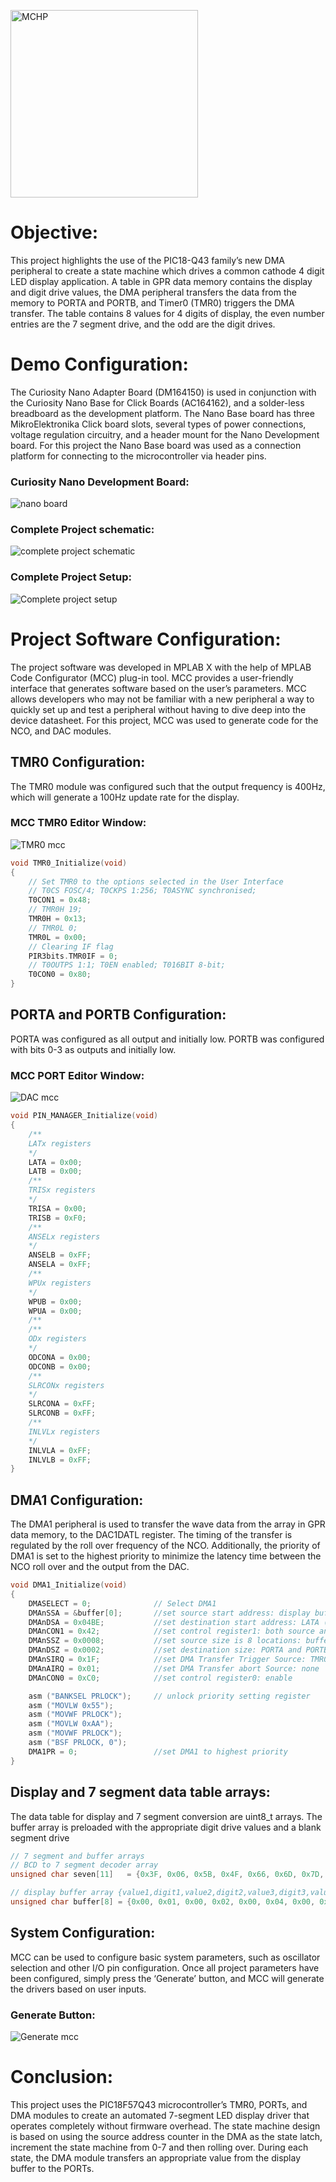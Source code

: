 <a href="https://www.microchip.com" rel="nofollow"><img src="images/microchip.png" alt="MCHP" width="300"/></a>

# Objective:
This project highlights the use of the PIC18-Q43 family’s new DMA peripheral to create a state machine which drives a common cathode 4 digit LED display application. A table in GPR data memory contains the display and digit drive values, the DMA peripheral transfers the data from the memory to PORTA and PORTB, and Timer0 (TMR0) triggers the DMA transfer. The table contains 8 values for 4 digits of display, the even number entries are the 7 segment drive, and the odd are the digit drives.

# Demo Configuration:
The Curiosity Nano Adapter Board (DM164150) is used in conjunction with the Curiosity Nano Base for Click Boards (AC164162), and a solder-less breadboard as the development platform. The Nano Base board has three MikroElektronika Click board slots, several types of power connections, voltage regulation circuitry, and a header mount for the Nano Development board. For this project the Nano Base board was used as a connection platform for connecting to the microcontroller via header pins.

### Curiosity Nano Development Board:
![nano board](images/Nano.png)

### Complete Project schematic:
![complete project schematic](images/Display_Schematic.png)

### Complete Project Setup:
![Complete project setup](images/LED.png)

# Project Software Configuration:
The project software was developed in MPLAB X with the help of MPLAB Code Configurator (MCC) plug-in tool. MCC provides a user-friendly interface that generates software based on the user’s parameters. MCC allows developers who may not be familiar with a new peripheral a way to quickly set up and test a peripheral without having to dive deep into the device datasheet. For this project, MCC was used to generate code for the NCO, and DAC modules.

## TMR0 Configuration:
The TMR0 module was configured such that the output frequency is 400Hz, which will generate a 100Hz update rate for the display.

### MCC TMR0 Editor Window:
![TMR0 mcc](images/pic18f57q43-dma-2-led-tmr0.png)

```c
void TMR0_Initialize(void)
{
    // Set TMR0 to the options selected in the User Interface
    // T0CS FOSC/4; T0CKPS 1:256; T0ASYNC synchronised;
    T0CON1 = 0x48;
    // TMR0H 19;
    TMR0H = 0x13;
    // TMR0L 0;
    TMR0L = 0x00;
    // Clearing IF flag
    PIR3bits.TMR0IF = 0;
    // T0OUTPS 1:1; T0EN enabled; T016BIT 8-bit;
    T0CON0 = 0x80;
}
```

## PORTA and PORTB Configuration:
PORTA was configured as all output and initially low. PORTB was configured with bits 0-3 as outputs and initially low.

### MCC PORT Editor Window:
![DAC mcc](images/pic18f57q43-dma-2-led-ports.png)

```c
void PIN_MANAGER_Initialize(void)
{
    /**
    LATx registers
    */
    LATA = 0x00;
    LATB = 0x00;
    /**
    TRISx registers
    */
    TRISA = 0x00;
    TRISB = 0xF0;
    /**
    ANSELx registers
    */
    ANSELB = 0xFF;
    ANSELA = 0xFF;
    /**
    WPUx registers
    */
    WPUB = 0x00;
    WPUA = 0x00;
    /**
    /**
    ODx registers
    */
    ODCONA = 0x00;
    ODCONB = 0x00;
    /**
    SLRCONx registers
    */
    SLRCONA = 0xFF;
    SLRCONB = 0xFF;
    /**
    INLVLx registers
    */
    INLVLA = 0xFF;
    INLVLB = 0xFF;
}
```

## DMA1 Configuration:
The DMA1 peripheral is used to transfer the wave data from the array in GPR data memory, to the DAC1DATL register.  The timing of the transfer is regulated by the roll over frequency of the NCO.  Additionally, the priority of DMA1 is set to the highest priority to minimize the latency time between the NCO roll over and the output from the DAC.

```c
void DMA1_Initialize(void)
{
    DMASELECT = 0;		    	// Select DMA1
    DMAnSSA = &buffer[0];   	//set source start address: display buffer
    DMAnDSA = 0x04BE;    		//set destination start address: LATA (LATB is 0x04BF)
    DMAnCON1 = 0x42; 	    	//set control register1: both source and destination increment
    DMAnSSZ = 0x0008; 	    	//set source size is 8 locations: buffer, 4 segment, 4 digit
    DMAnDSZ = 0x0002; 	    	//set destination size: PORTA and PORTB
    DMAnSIRQ = 0x1F; 		    //set DMA Transfer Trigger Source: TMR0 trigger
    DMAnAIRQ = 0x01; 		    //set DMA Transfer abort Source: none
    DMAnCON0 = 0xC0; 		    //set control register0: enable

	asm ("BANKSEL PRLOCK");	    // unlock priority setting register
    asm ("MOVLW 0x55");
    asm ("MOVWF PRLOCK");
    asm ("MOVLW 0xAA");
    asm ("MOVWF PRLOCK");
    asm ("BSF PRLOCK, 0");
	DMA1PR = 0;			        //set DMA1 to highest priority
}

```

## Display and 7 segment data table arrays:
The data table for display and 7 segment conversion are uint8_t arrays.  The buffer array is preloaded with the appropriate digit drive values and a blank segment drive

```c
// 7 segment and buffer arrays
// BCD to 7 segment decoder array
unsigned char seven[11]   = {0x3F, 0x06, 0x5B, 0x4F, 0x66, 0x6D, 0x7D, 0x07, 0x7F, 0x6F, 0x00};

// display buffer array {value1,digit1,value2,digit2,value3,digit3,value4,digit4}
unsigned char buffer[8] = {0x00, 0x01, 0x00, 0x02, 0x00, 0x04, 0x00, 0x08};

```

## System Configuration:
MCC can be used to configure basic system parameters, such as oscillator selection and other I/O pin configuration.
Once all project parameters have been configured, simply press the ‘Generate’ button, and MCC will generate the drivers based on user inputs.

### Generate Button:
![Generate mcc](images/MCC_Generate_Button.png)

# Conclusion:
This project uses the PIC18F57Q43 microcontroller’s TMR0, PORTs, and DMA modules to create an automated 7-segment LED display driver that operates completely without firmware overhead.  The state machine design is based on using the source address counter in the DMA as the state latch, increment the state machine from 0-7 and then rolling over.  During each state, the DMA module transfers an appropriate value from the display buffer to the PORTs.
